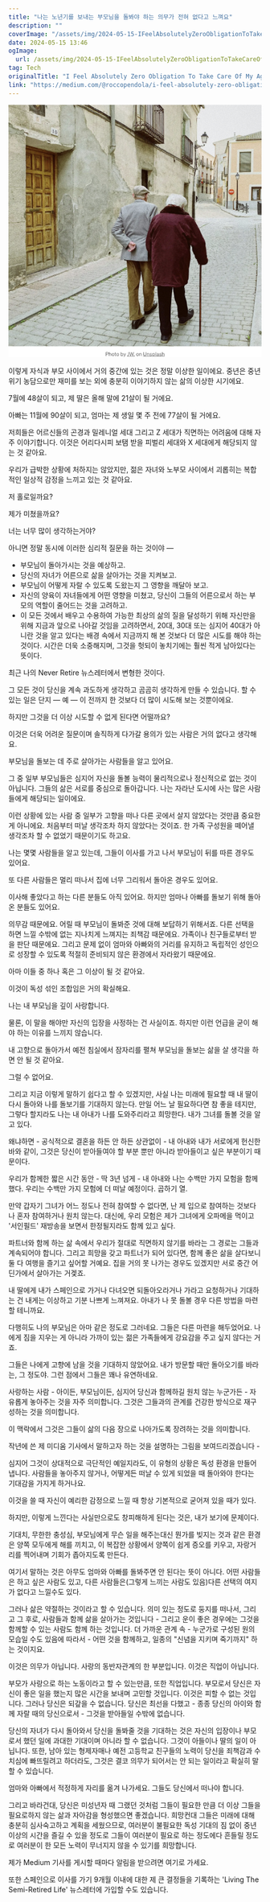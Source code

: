 ```yaml
---
title: "나는 노년기를 보내는 부모님을 돌봐야 하는 의무가 전혀 없다고 느껴요"
description: ""
coverImage: "/assets/img/2024-05-15-IFeelAbsolutelyZeroObligationToTakeCareOfMyAgingParents_0.png"
date: 2024-05-15 13:46
ogImage:
  url: /assets/img/2024-05-15-IFeelAbsolutelyZeroObligationToTakeCareOfMyAgingParents_0.png
tag: Tech
originalTitle: "I Feel Absolutely Zero Obligation To Take Care Of My Aging Parents"
link: "https://medium.com/@roccopendola/i-feel-absolutely-zero-obligation-to-take-care-of-my-aging-parents-67d2db3b5c1a"
---
```


![Image](/assets/img/2024-05-15-IFeelAbsolutelyZeroObligationToTakeCareOfMyAgingParents_0.png)

이렇게 자식과 부모 사이에서 거의 중간에 있는 것은 정말 이상한 일이에요. 중년은 중년 위기 농담으로만 재미를 보는 외에 충분히 이야기하지 않는 삶의 이상한 시기에요.

7월에 48살이 되고, 제 딸은 올해 말에 21살이 될 거에요.

아빠는 11월에 90살이 되고, 엄마는 제 생일 몇 주 전에 77살이 될 거에요.

저희들은 어르신들의 곤경과 밀레니얼 세대 그리고 Z 세대가 직면하는 어려움에 대해 자주 이야기합니다. 이것은 어리다시피 보탬 받을 피벌리 세대와 X 세대에게 해당되지 않는 것 같아요.

우리가 급박한 상황에 처하지는 않았지만, 젊은 자녀와 노부모 사이에서 괴롭히는 복합적인 일상적 감정을 느끼고 있는 것 같아요.

저 홀로일까요?

제가 미쳤을까요?

너는 너무 많이 생각하는거야?

아니면 정말 동시에 이러한 심리적 질문을 하는 것이야 —

- 부모님이 돌아가시는 것을 예상하고.
- 당신의 자녀가 어른으로 삶을 살아가는 것을 지켜보고.
- 부모님이 어떻게 자랄 수 있도록 도왔는지 그 영향을 깨달아 보고.
- 자신의 양육이 자녀들에게 어떤 영향을 미쳤고, 당신이 그들의 어른으로서 하는 부모의 역할이 줄어드는 것을 고려하고.
- 이 모든 것에서 배우고 수용하여 가능한 최상의 삶의 질을 달성하기 위해 자신만을 위해 지금과 앞으로 나아갈 것임을 고려하면서, 20대, 30대 또는 심지어 40대가 아니란 것을 알고 있다는 배경 속에서 지금까지 해 본 것보다 더 많은 시도를 해야 하는 것이다. 시간은 더욱 소중해지며, 그것을 헛되이 놓치기에는 훨씬 적게 남아있다는 뜻이다.

최근 나의 Never Retire 뉴스레터에서 변형한 것이다.

그 모든 것이 당신을 계속 과도하게 생각하고 곰곰히 생각하게 만들 수 있습니다. 할 수 있는 일은 단지 — 예 — 이 전까지 한 것보다 더 많이 시도해 보는 것뿐이에요.

하지만 그것을 더 이상 시도할 수 없게 된다면 어떨까요?

이것은 더욱 어려운 질문이며 솔직하게 다가갈 용의가 있는 사람은 거의 없다고 생각해요.

부모님을 돌보는 데 주로 살아가는 사람들을 알고 있어요.

그 중 일부 부모님들은 심지어 자신을 돌볼 능력이 물리적으로나 정신적으로 없는 것이 아닙니다. 그들의 삶은 서로를 중심으로 돌아갑니다. 나는 자라난 도시에 사는 많은 사람들에게 해당되는 일이에요.

이런 상황에 있는 사람 중 일부가 고향을 떠나 다른 곳에서 살지 않았다는 것만큼 중요한 게 아니에요. 처음부터 떠날 생각조차 하지 않았다는 것이죠. 한 가족 구성원을 떼어낼 생각조차 할 수 없었기 때문이기도 하고요.

나는 몇몇 사람들을 알고 있는데, 그들이 이사를 가고 나서 부모님이 뒤를 따른 경우도 있어요.

또 다른 사람들은 멀리 떠나서 집에 너무 그리워서 돌아온 경우도 있어요.

이사해 좋았다고 하는 다른 분들도 아직 있어요. 하지만 엄마나 아빠를 돌보기 위해 돌아온 분들도 있어요.

의무감 때문에요. 어릴 때 부모님이 돌봐준 것에 대해 보답하기 위해서죠. 다른 선택을 하면 느낄 수밖에 없는 지나치게 느껴지는 죄책감 때문에요. 가족이나 친구들로부터 받을 판단 때문에요. 그리고 문제 없이 엄마와 아빠와의 거리를 유지하고 독립적인 성인으로 성장할 수 있도록 적절히 준비되지 않은 환경에서 자라왔기 때문에요.

아마 이들 중 하나 혹은 그 이상이 될 것 같아요.

이것이 독성 섞인 조합임은 거의 확실해요.

나는 내 부모님을 깊이 사랑합니다.

물론, 이 말을 해야만 자신의 입장을 사정하는 건 사실이죠. 하지만 이런 언급을 굳이 해야 하는 이유를 느끼지 않습니다.

내 고향으로 돌아가서 예전 침실에서 잠자리를 펼쳐 부모님을 돌보는 삶을 살 생각을 하면 안 될 것 같아요.

그럴 수 없어요.

그리고 지금 이렇게 말하기 쉽다고 할 수 있겠지만, 사실 나는 미래에 필요할 때 내 딸이 다시 돌아와 나를 돌보기를 기대하지 않는다. 만일 어느 날 필요하다면 참 좋을 테지만, 그렇다 할지라도 나는 내 아내가 나를 도와주리라고 희망한다. 내가 그녀를 돌볼 것을 알고 있다.

왜냐하면 - 공식적으로 결혼을 하든 안 하든 상관없이 - 내 아내와 내가 서로에게 헌신한 바와 같이, 그것은 당신이 받아들여야 할 부분 뿐만 아니라 받아들이고 싶은 부분이기 때문이다.

우리가 함께한 짧은 시간 동안 - 딱 3년 넘게 - 내 아내와 나는 수백만 가지 모험을 함께 했다. 우리는 수백만 가지 모험에 더 떠날 예정이다. 곱하기 열.

만약 갑자기 그녀가 어느 정도나 전혀 참여할 수 없다면, 난 제 입으로 참여하는 것보다 나 혼자 참여하거나 원치 않는다. 대신에, 우리 모험은 제가 그녀에게 오파메을 먹이고 '서인필드' 재방송을 보면서 한정될지라도 함께 있고 싶다.

파트너와 함께 하는 삶 속에서 우리가 절대로 직면하지 않기를 바라는 그 경로는 그들과 계속되어야 합니다. 그리고 희망을 갖고 파트너가 되어 있다면, 함께 좋은 삶을 살다보니 둘 다 여행을 즐기고 싶어할 거예요. 집을 거의 못 나가는 경우도 있겠지만 서로 중간 어딘가에서 살아가는 거겣죠.

내 딸에게 내가 스페인으로 가거나 다녀오면 되돌아오라거나 가라고 요청하거나 기대하는 건 내게는 이상하고 기분 나쁘게 느껴져요. 아내가 나 못 돌볼 경우 다른 방법을 마련할 테니까요.

다행히도 나의 부모님은 아마 같은 정도로 그러네요. 그들은 다른 마련을 해두었어요. 나에게 짐을 지우는 게 아니라 가까이 있는 젊은 가족들에게 강요감을 주고 싶지 않다는 거죠.

그들은 나에게 고향에 남을 것을 기대하지 않았어요. 내가 방문할 때만 돌아오기를 바라는, 그 정도야. 그런 점에서 그들은 꽤나 유연하네요.

사랑하는 사람 - 아이든, 부모님이든, 심지어 당신과 함께하길 원치 않는 누군가든 - 자유롭게 놓아주는 것을 자주 의미합니다. 그것은 그들과의 관계를 건강한 방식으로 재구성하는 것을 의미합니다.

이 맥락에서 그것은 그들이 삶의 다음 장으로 나아가도록 장려하는 것을 의미합니다.

작년에 쓴 제 미디움 기사에서 말하고자 하는 것을 설명하는 그림을 보여드리겠습니다 -

심지어 그것이 상대적으로 극단적인 예일지라도, 이 유형의 상황은 독성 환경을 만들어냅니다. 사람들을 놓아주지 않거나, 어떻게든 떠날 수 있게 되었을 때 돌아와야 한다는 기대감을 가지게 하거나요.

이것을 쓸 때 자신이 예리한 감정으로 느낄 때 항상 기본적으로 굳어져 있을 때가 있다.

하지만, 이렇게 느낀다는 사실만으로도 창피해하게 된다는 것은, 내가 보기에 문제이다.

기대치, 무한한 충성심, 부모님에게 무슨 일을 해주는대신 뭔가를 빚지는 것과 같은 환경은 양쪽 모두에게 해를 끼치고, 이 복잡한 상황에서 양쪽이 쉽게 증오를 키우고, 자랑거리를 찍어내며 기회가 좁아지도록 만든다.

여기서 말하는 것은 아무도 엄마와 아빠를 돌봐주면 안 된다는 뜻이 아니다. 어떤 사람들은 하고 싶은 사람도 있고, 다른 사람들은(그렇게 느끼는 사람도 있음)다른 선택의 여지가 없다고 느낄수도 있다.

그러나 삶은 약절하는 것이라고 할 수 있습니다. 의미 있는 정도로 둥지를 떠나서, 그리고 그 후로, 사람들과 함께 삶을 살아가는 것입니다 - 그리고 운이 좋은 경우에는 그것을 함께할 수 있는 사람도 함께 하는 것입니다. 더 가까운 관계 속 - 누군가로 구성된 원의 모습일 수도 있음에 따라서 - 어떤 것을 함께하고, 일종의 "신념을 지키며 죽기까지" 하는 것이지요.

이것은 의무가 아닙니다. 사랑의 동반자관계의 한 부분입니다. 이것은 직업이 아닙니다.

부모가 사랑으로 하는 노동이라고 할 수 있는만큼, 또한 직업입니다. 부모로서 당신은 자신이 좋은 일을 했는지 많은 시간을 보내며 고민할 것입니다. 이것은 피할 수 없는 것입니다. 그러나 당신은 되갚을 수 없습니다. 당신은 최선을 다했고 - 종종 당신의 아이와 함께 자랄 때의 당신으로서 - 그것을 받아들일 수밖에 없습니다.

당신의 자녀가 다시 돌아와서 당신을 돌봐줄 것을 기대하는 것은 자신의 입장이나 부모로서 했던 일에 과대한 기대이며 아니라 할 수 없습니다. 그것이 아들이나 딸의 일이 아닙니다. 또한, 남아 있는 형제자매나 예전 고등학교 친구들의 노력이 당신을 죄책감과 수치심에 빠뜨릴려고 하더라도, 그것은 결코 의무가 되어서는 안 되는 일이라고 확실히 말할 수 있습니다.

엄마와 아빠에서 적정하게 자리를 옮겨 나가세요. 그들도 당신에서 떠나야 합니다.

그리고 바라건대, 당신은 미성년자 때 그랬던 것처럼 그들이 필요한 만큼 더 이상 그들을 필요로하지 않는 삶과 자아감을 형성했으면 좋겠습니다. 희망컨대 그들은 미래에 대해 충분히 심사숙고하고 계획을 세웠으므로, 여러분이 불필요한 독성 기대의 짐 없이 중년 이상의 시간을 즐길 수 있을 정도로 그들이 여러분이 필요로 하는 정도에다 흔들릴 정도로 여러분이 한 모든 노력이 무너지지 않을 수 있기를 희망합니다.

제가 Medium 기사를 게시할 때마다 알림을 받으려면 여기로 가세요.

또한 스페인으로 이사를 가기 9개월 이내에 대한 제 큰 결정들을 기록하는 'Living The Semi-Retired Life' 뉴스레터에 가입할 수도 있습니다.
